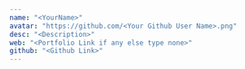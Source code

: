 ```yaml
---
name: "<YourName>"
avatar: "https://github.com/<Your Github User Name>.png"
desc: "<Description>"
web: "<Portfolio Link if any else type none>"
github: "<Github Link>"
---
```

